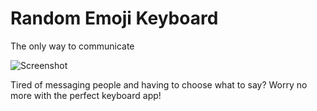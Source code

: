 # Random Emoji Keyboard

The only way to communicate

![Screenshot](http://i.imgur.com/km82jAL.png)

Tired of messaging people and having to choose what to say? Worry no more with the perfect
keyboard app!